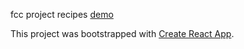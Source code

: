 fcc project recipes [demo](https://nikrb.github.io/fcc-recipes)

This project was bootstrapped with [Create React App](https://github.com/facebookincubator/create-react-app).
